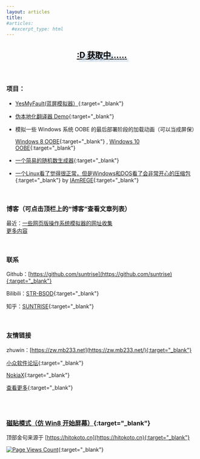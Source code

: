 ```yaml
---
layout: articles
title: 
#articles:
  #excerpt_type: html
---
```

<center id="hitokoto">
  <h2><a href="#" id="hitokoto_text" style="color:#000;text-shadow: 5px 5px 2.5px #bcd;">:D 获取中……</a></h2>
  <h3 id="hitokoto_from"></h3>
</center>
  <br>
  <script type="text/javascript" src="title.js"></script>
  
### 项目：
* [YesMyFault(蓝屏模拟器）](https://suntrise.github.io/yesmyfault){:target="_blank"}
* [伪本地化翻译器 Demo](https://suntrise.github.io/pseudo){:target="_blank"}
* 模拟一些 Windows 系统 OOBE 的最后部署阶段的加载动画（可以当成屏保）

   [Windows 8 OOBE](https://suntrise.github.io/project/Win8OOBE.html){:target="_blank"} , [Windows 10 OOBE](https://suntrise.github.io/project/Win10OOBE.html){:target="_blank"}
* [一个简易的随机数生成器](https://suntrise.github.io/suntrise/random.html){:target="_blank"}
* [一个Linux看了觉得很正常，但是Windows和DOS看了会非常开心的压缩包](https://suntrise.github.io/suntrise/happydos.tgz){:target="_blank"} by [IAmREGE](https://github.com/IAmREGE){:target="_blank"}

<br>

### 博客（可点击顶栏上的“博客”查看文章列表）
最近：[一些网页版操作系统模拟器的网址收集](https://suntrise.github.io/2022/09/24/webos.html)
<br>
[更多内容](https://suntrise.github.io/blogs.html)

<br>

### 联系
Github：[https://github.com/suntrise](https://github.com/suntrise){:target="_blank"}

Bilibili：[STR-BSOD](https://space.bilibili.com/451475014){:target="_blank"}

知乎：[SUNTRISE](https://www.zhihu.com/people/suntrise){:target="_blank"}

<br>

### 友情链接

zhuwin：[https://zw.mb233.net](https://zw.mb233.net/){:target="_blank"}

[小众软件论坛](https://meta.appinn.net){:target="_blank"}

[NokiaX](http://nokiax.ysepan.com/){:target="_blank"}

[查看更多](https://suntrise.github.io/links.html){:target="_blank"}

<br><br>

### [磁贴模式（仿 Win8 开始屏幕）](https://suntrise.github.io/tiles){:target="_blank"}


顶部金句来源于 [https://hitokoto.cn](https://hitokoto.cn){:target="_blank"}


[![Page Views Count](https://badges.toozhao.com/badges/01GGFBWDY0MAKM9FJNVQGK5WDD/orange.svg)](https://badges.toozhao.com/stats/01GGFBWDY0MAKM9FJNVQGK5WDD "Get your own page views count badge on badges.toozhao.com"){:target="_blank"}
